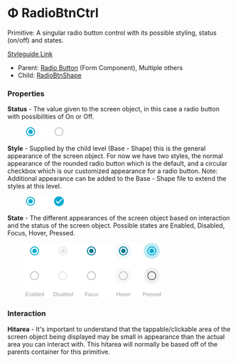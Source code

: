 # Φ RadioBtnCtrl

Primitive: A singular radio button control with its possible styling, status (on/off) and states.

[Styleguide Link](https://zpl.io/aw5761J)

* Parent: [Radio Button](../../components/form/radiobutton.md) (Form Component), Multiple others
* Child: [RadioBtnShape](radiobutton-shape.md)

### Properties

**Status** - The value given to the screen object, in this case a radio button with possibilities of On or Off.

<figure><img src="../../../.gitbook/assets/Status (2).png" alt=""><figcaption></figcaption></figure>

**Style** - Supplied by the child level (Base - Shape) this is the general appearance of the screen object. For now we have two styles, the normal appearance of the rounded radio button which is the default, and a circular checkbox which is our customized appearance for a radio button. Note: Additional appearance can be added to the Base - Shape file to extend the styles at this level.

<figure><img src="../../../.gitbook/assets/Styles (2).png" alt=""><figcaption></figcaption></figure>

**State** - The different appearances of the screen object based on interaction and the status of the screen object. Possible states are Enabled, Disabled, Focus, Hover, Pressed.

<figure><img src="../../../.gitbook/assets/States (1).png" alt=""><figcaption></figcaption></figure>

### Interaction

**Hitarea** - It's important to understand that the tappable/clickable area of the screen object being displayed may be small in appearance than the actual area you can interact with. This hitarea will normally be based off of the parents container for this primitive.
